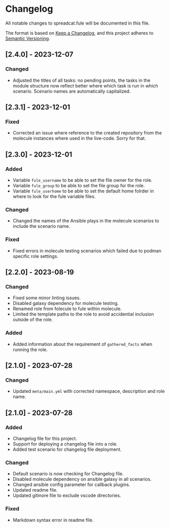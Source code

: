 # Changelog

All notable changes to spreadcat.fule will be documented in this file.

The format is based on [Keep a Changelog](https://keepachangelog.com/en/1.0.0/),
and this project adheres to [Semantic Versioning](https://semver.org/spec/v2.0.0.html).

## [2.4.0] - 2023-12-07

### Changed

- Adjusted the titles of all tasks: no pending points, the tasks in the module structure now reflect better where which
    task is run in which scenario. Scenario names are automatically capitalized.

## [2.3.1] - 2023-12-01

### Fixed

- Corrected an issue where reference to the created repository from the molecule instances where used in the live-code.
    Sorry for that.

## [2.3.0] - 2023-12-01

### Added

- Variable `fule_username` to be able to set the file owner for the role.
- Variable `fule_group` to be able to set the file group for the role.
- Variable `fule_userhome` to be able to set the default home folrder in where to look for the fule variable files.

### Changed

- Changed the names of the Ansible plays in the molecule scenarios to include the scenario name.

### Fixed

- Fixed errors in molecule testing scenarios which failed due to podman specific role settings.

## [2.2.0] - 2023-08-19

### Changed

- Fixed some minor linting issues.
- Disabled galaxy dependency for molecule testing.
- Renamed role from folecule to fule within molecule.
- Limited the template paths to the role to avoid accidential inclusion outside of the role.

### Added

- Added information about the requirement of `gathered_facts` when running the role.

## [2.1.0] - 2023-07-28

### Changed

- Updated `meta/main.yml` with corrected namespace, description and role name.

## [2.1.0] - 2023-07-28

### Added

- Changelog file for this project.
- Support for deploying a changelog file into a role.
- Added test scenario for changelog file deployment.

### Changed

- Default scenario is now checking for Changelog file.
- Disabled molecule dependency on ansible galaxy in all scenarios.
- Changed ansible config parameter for callback plugins.
- Updated readme file.
- Updated gitinore file to exclude vscode directories.

### Fixed

- Markdown syntax error in readme file.
